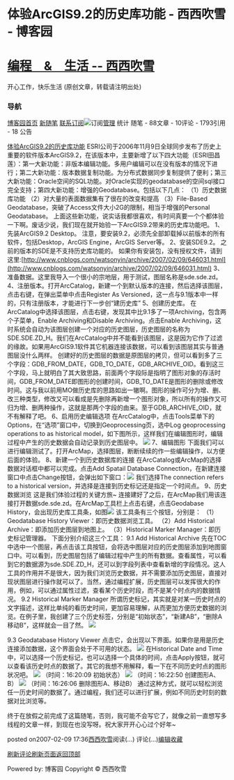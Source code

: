 
# 体验ArcGIS9.2的历史库功能 - 西西吹雪 - 博客园
# [编程　&　生活      --       西西吹雪](https://www.cnblogs.com/watsonyin/)
开心工作，快乐生活  (原创文章，转载请注明出处)

### 导航
[博客园](https://www.cnblogs.com/)[首页](https://www.cnblogs.com/watsonyin/)
[新随笔](https://i.cnblogs.com/EditPosts.aspx?opt=1)
[联系](https://msg.cnblogs.com/send/%E8%A5%BF%E8%A5%BF%E5%90%B9%E9%9B%AA)[订阅](https://www.cnblogs.com/watsonyin/rss)![订阅](//www.cnblogs.com/images/xml.gif)[管理](https://i.cnblogs.com/)
统计
随笔 -		88文章 -		10评论 -		1793引用 -		18
公告

[体验ArcGIS9.2的历史库功能](https://www.cnblogs.com/watsonyin/archive/2007/02/09/646066.html)
ESRI公司于2006年11月9日全球同步发布了历史上重要的软件版本ArcGIS9.2，在该版本中，主要新增了以下四大功能（ESRI田昌莲）：第一大新功能：非版本编辑功能。多用户编辑可以在没有版本的情况下进行；第二大新功能：版本数据复制功能。为分布式数据同步复制提供了便利；第三大新功能：Oracle空间的SQL功能。对Oracle实现的geodatabase的空间sql接口完全支持；第四大新功能：增强的Geodatabase。包括以下几点：
（1）历史数据库功能
（2）对大量的表面数据集有了很在的改变和提高
（3）File-Based Geodatabase，突破了Access文件大小2G的限制，相当于增强的Personal Geodatabase。
上面这些新功能，说实话我都很喜欢，有时间真要一个个都体验一下啊。废话少说，我们现在就开始验一下ArcGIS9.2带来的历史库功能吧。
1、先装ArcGIS9.2 Desktop。
注意，要安装9.2，必须先全部卸载掉以前版本的所有软件，包括Desktop，ArcGIS Engine，ArcGIS Server等。
2、安装SDE9.2。
之前的版本的SDE是不支持历史库功能的。
如果你有安装包，没有授权文件，请到这里:[http://www.cnblogs.com/watsonyin/archive/2007/02/09/646031.html](http://www.cnblogs.com/watsonyin/archive/2007/02/09/646031.html)
3、准备数据。这里我导入一个很小的宗地层，用于测试，图层名称是sde.sde.zd。
4、注册版本。打开ArcCatalog，新建一个到默认版本的连接，然后选择该图层，点击右键，在弹出菜单中点击Register As Versioned，这一点与9.1版本中一样的，只有注册版本，才能进行下一步创“建历史库”
5、创建历史库。
在ArcCatalog中选择该图层，点击右键，发现其中比9.1多了一项Archiving，包含两个子菜单，Enable Archiving和Disable Archiving。点击Enable Archiving，这时系统会自动为该图层创建一个对应的历史图层，历史图层的名称为SDE.SDE.ZD_H。我们在ArcCatalog中并不能看到该图层，这是因为它作了过滤的缘故。如果用ArcGIS9.1软件其它机器连接该数据，可以看到该图层其实与普通图层没什么两样。
创建好的历史图层的数据是原图层的拷贝，但可以看到多了三个字段：GDB_FROM_DATE，GDB_TO_DATE，GDB_ARCHIVE_OID。看到这三个字段，马上就明白了其大致思路，前面两个字段际是指明了图形对象的存活时间，GDB_FROM_DATE即图形的创建时间，GDB_TO_DATE是图形的删除或修改时间。这与我以前用MO做历史库的思路如出一辙啊。图形的操作可分为增、删、改三种类型，修改又可以看成是先删除再新增一个图形对象，所以所有的操作又可归为增、删两种操作，这就是那两个字段的由来。至于GDB_ARCHIVE_OID，就不有解释了吧。
6、启用历史编辑选项
在ArcCatalog中，点击Tools菜单下的Options，在“选项”窗口中，切换到Geoprocessing页，选中Log geoprocessing operations to as historical model，如下图所示，这样我们在编辑图形时，编辑过程中产生的历史数据会自动记录到历史图层中。
![](https://images.cnblogs.com/cnblogs_com/watsonyin/9201.jpg)
7、编辑图形
下面我们可以进行编辑测试了。打开ArcMap，选择图层，断断续续的作一些编辑操作，以方便后面的体验。
8、新建一个到历史数据库的连接
在ArcCatalog或ArcMap的选择数据对话框中都可以完成。点击Add Spatail Database Connection，在新建连接窗口中点击Change按钮，会弹出如下窗口：![](https://images.cnblogs.com/cnblogs_com/watsonyin/9201-2.jpg)
我们选择The connection refers to a historical version，并选择是连接到历史标记还是指定一个时间点。
9、历史数据浏览
这是我们体验过程的关键方旅~
连接建好了之后，在ArcMap我们用该连接打开数据sde.sde.zd。在ArcMap工具栏上点击右键，点击Geodabase History，会出现历史库工具条，如图![](https://images.cnblogs.com/cnblogs_com/watsonyin/9208.jpg)
该工具条有三个按钮，分别是：
（1）Geodatabase History Viewer：即历史数据浏览工具。
（2）Add Historical Archive：即添加历史图层到地图上。
（3）Historical Marker Manager：即历史标记管理器。
下面分别介绍这三个工具：
9.1 Add Historical Archive
先在TOC中选中一个图层，再点击该工具按钮，会将选中图层对应的历史图层添加到地图窗口中。可以看到，历史图层包括了编辑过程中产生的所有数据。查看属性，可以看到它的数据源为sde.SDE.ZD_H，还可以到字段列表中查看新增的字段情况。这人工具的作用并不是很大，因为我们浏览历史数据，并不需要添加历史图层，直接对现状图层进行操作就可以了。当然，通过编程扩展，历史图层可以发挥很大的作用，例如，可以通过属性过滤，查看某个历史时段，而不是某个时点内的数据情况。
9.2 Historical Marker Manager
所谓历史标记，其实就是对某一历史时点的文字描述，这样比单纯的看历史时间，更加容易理解，从而更加方便历史数据的浏览。在例子里，我创建了三个历史标签，分别是“初始状态”，“新建AB”，“删除A移动B”，这样就会一目了然。
![](https://images.cnblogs.com/cnblogs_com/watsonyin/9207.jpg)

9.3 Geodatabase History Viewer
点击它，会出现以下界面。如果你是用是历史连接添加数据，这个界面会处于不可用的状态。
![](https://images.cnblogs.com/cnblogs_com/watsonyin/9205.jpg)
在Historical Date and Time中，可以选择一个历史标记，也可以选择一个具体的时间，点击Apply按钮，就可以查看该历史时点的数据了。其它的我想不用解释，看一下在不同历史时点的图形状况吧。
![](https://images.cnblogs.com/cnblogs_com/watsonyin/9202.jpg)
[
](https://images.cnblogs.com/cnblogs_com/watsonyin/9202.jpg)（时间：16:20:09 初始状态）
![](https://images.cnblogs.com/cnblogs_com/watsonyin/9203.jpg)
（时间：16:22:50 创建图形A、B）
![](https://images.cnblogs.com/cnblogs_com/watsonyin/9204.jpg)
（时间：16:26:06 删除图形A、移动B）
通过这种方式，就可以轻松浏览任一历史时间的数据了。通过编程，我们还可以进行扩展，例如不同历史时刻的数据对比浏览等。


终于在放假之前完成了这篇随笔，否则，我可能不会写它了，就像之前一直想写多线程的文章一样，到现在也没写呀。祝大家开开心心过个好年~





posted on2007-02-09 17:36[西西吹雪](https://www.cnblogs.com/watsonyin/)阅读(...) 评论(...)[编辑](https://i.cnblogs.com/EditPosts.aspx?postid=646066)[收藏](#)


[刷新评论](javascript:void(0);)[刷新页面](#)[返回顶部](#top)






Powered by:
博客园
Copyright © 西西吹雪
[
](https://images.cnblogs.com/cnblogs_com/watsonyin/9204.jpg)